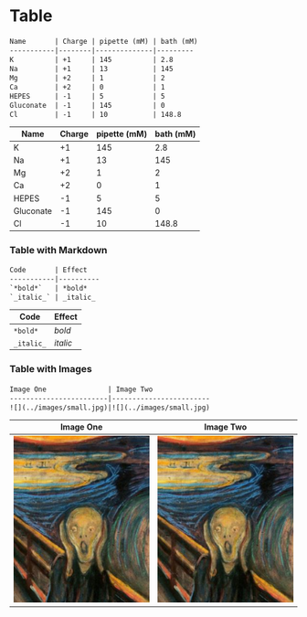 ---
---

# Table

```
Name       | Charge | pipette (mM) | bath (mM)      
-----------|--------|--------------|---------
K          | +1     | 145          | 2.8
Na         | +1     | 13           | 145
Mg         | +2     | 1            | 2
Ca         | +2     | 0            | 1
HEPES      | -1     | 5            | 5
Gluconate  | -1     | 145          | 0           
Cl         | -1     | 10           | 148.8
```

Name       | Charge | pipette (mM) | bath (mM)      
-----------|--------|--------------|---------
K          | +1     | 145          | 2.8
Na         | +1     | 13           | 145
Mg         | +2     | 1            | 2
Ca         | +2     | 0            | 1
HEPES      | -1     | 5            | 5
Gluconate  | -1     | 145          | 0           
Cl         | -1     | 10           | 148.8

### Table with Markdown

```text
Code       | Effect
-----------|----------
`*bold*`   | *bold*
`_italic_` | _italic_
```

Code       | Effect
-----------|----------
`*bold*`   | *bold*
`_italic_` | _italic_

### Table with Images

```text
Image One               | Image Two
------------------------|------------------------
![](../images/small.jpg)|![](../images/small.jpg)
```

Image One               | Image Two
------------------------|------------------------
![](../images/small.jpg)|![](../images/small.jpg)